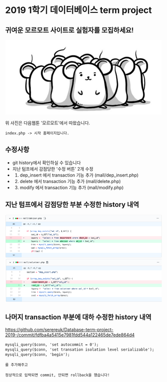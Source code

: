 2019 1학기 데이터베이스 term project
===============================

## 귀여운 모르모트 사이트로 실험자를 모집하세요!  

  ![alt text](/mall/images/pic1.png)  
  
 위 사진은 다음웹툰 '모르모트'에서 따왔습니다.
```
index.php -> 시작 홈페이지입니다.
```

## 수정사항

* git history에서 확인하실 수 있습니다
* 지난 텀프에서 감점당한 '수정 버튼' 2개 수정
* 1. dep_insert 에서 transaction 기능 추가 (mall/dep_insert.php)
* 2. delete 에서 transaction 기능 추가 (mall/delete.php)
* 3. modify 에서 transaction 기능 추가 (mall/modify.php)

## 지난 텀프에서 감점당한 부분 수정한 history 내역

![alt text](error1.png)  
![alt text](error2.png)  


## 나머지 transaction 부분에 대하 수정한 history 내역

https://github.com/serereuk/Database-term-project-2019-/commit/fdfba4a5415e7981fdd544a122465de7ede864d4

```
mysqli_query($conn, 'set autocommit = 0');
mysqli_query($conn, 'set transation isolation level serializable');
mysqli_query($conn, 'begin');

를 추가해주고

정상적으로 입력되면 commit, 안되면 rollback을 했습니다!
```

